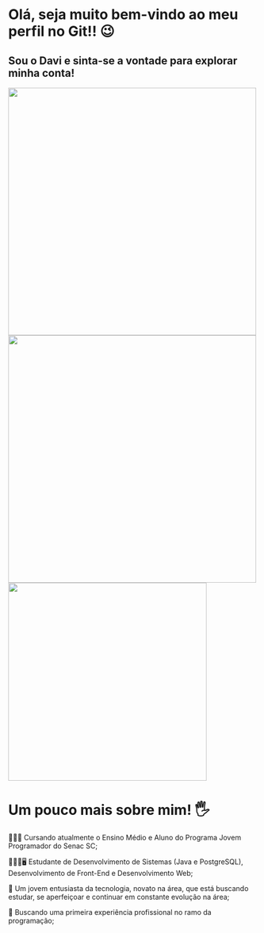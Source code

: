 # Olá, seja muito bem-vindo ao meu perfil no Git!! 😉
## Sou o Davi e sinta-se a vontade para explorar minha conta! 
<img src="https://camo.githubusercontent.com/1e89f0a219991e3458d0806a14d1787966473550a46b26a562892c73347e1ff6/68747470733a2f2f6769746875622d726561646d652d73746174732e76657263656c2e6170702f6170693f757365726e616d653d4461766932343039267468656d653d676f7468616d2673686f775f69636f6e733d7472756526686964655f626f726465723d7472756526636f756e745f707269766174653d74727565" width="500" heigth="350" />
<img src="https://camo.githubusercontent.com/c2198dc9d9f7c2c45d98043f0b67e3752b3569eca8778fa083f561079a68d4b2/68747470733a2f2f6769746875622d726561646d652d73747265616b2d73746174732e6865726f6b756170702e636f6d2f3f757365723d4461766932343039267468656d653d676f7468616d26686964655f626f726465723d74727565" width="500" heigth="350" />
<img src="https://camo.githubusercontent.com/b87b1ea6cde7b91bc5607f33ea60d02ee438beefb8c80d9c8fc521854b021531/68747470733a2f2f6769746875622d726561646d652d73746174732e76657263656c2e6170702f6170692f746f702d6c616e67732f3f757365726e616d653d4461766932343039267468656d653d676f7468616d2673686f775f69636f6e733d7472756526686964655f626f726465723d74727565266c61796f75743d636f6d70616374" width="400" heigth="250" />

# Um pouco mais sobre mim! 🖐️
👨🏻‍🎓 Cursando atualmente o Ensino Médio e Aluno do Programa Jovem Programador do Senac SC;

👨🏻‍🎓🖥️ Estudante de Desenvolvimento de Sistemas (Java e PostgreSQL), Desenvolvimento de Front-End e Desenvolvimento Web;

🤖 Um jovem entusiasta da tecnologia, novato na área, que está buscando estudar, se aperfeiçoar e continuar em constante evolução na área;

💼 Buscando uma primeira experiência profissional no ramo da programação;
